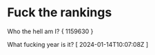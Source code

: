 # Fuck the rankings

Who the hell am I?
{ 1159630 }

What fucking year is it?
[ 2024-01-14T10:07:08Z ]
